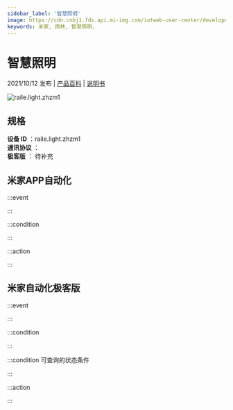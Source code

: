 ```yaml
---
sidebar_label: '智慧照明'
image: https://cdn.cnbj1.fds.api.mi-img.com/iotweb-user-center/developer_1679068029793BCS4RH8B.png?GalaxyAccessKeyId=AKVGLQWBOVIRQ3XLEW&Expires=9223372036854775807&Signature=gcqpq9OMlPLrv9F/k4Uowf3H0Z8=
keywords: 米家, 雨林, 智慧照明, 
---
```

# 智慧照明

2021/10/12 发布 | [产品百科](https://home.mi.com/webapp/content/baike/product/index.html?model=raile.light.zhzm1/) | [说明书](https://home.mi.com/views/introduction.html?model=raile.light.zhzm1&region=cn)

![raile.light.zhzm1](https://cdn.cnbj1.fds.api.mi-img.com/iotweb-user-center/developer_1679068029793BCS4RH8B.png?GalaxyAccessKeyId=AKVGLQWBOVIRQ3XLEW&Expires=9223372036854775807&Signature=gcqpq9OMlPLrv9F/k4Uowf3H0Z8=)

## 规格  
> 
**设备 ID** ：raile.light.zhzm1  
**通讯协议** ：  
**极客版**  ： 待补充 


## 米家APP自动化  

:::event  

:::

:::condition  

:::

:::action   

:::

## 米家自动化极客版  

:::event  

:::

:::condition  

:::

:::condition 可查询的状态条件  

:::

:::action  

:::

        
